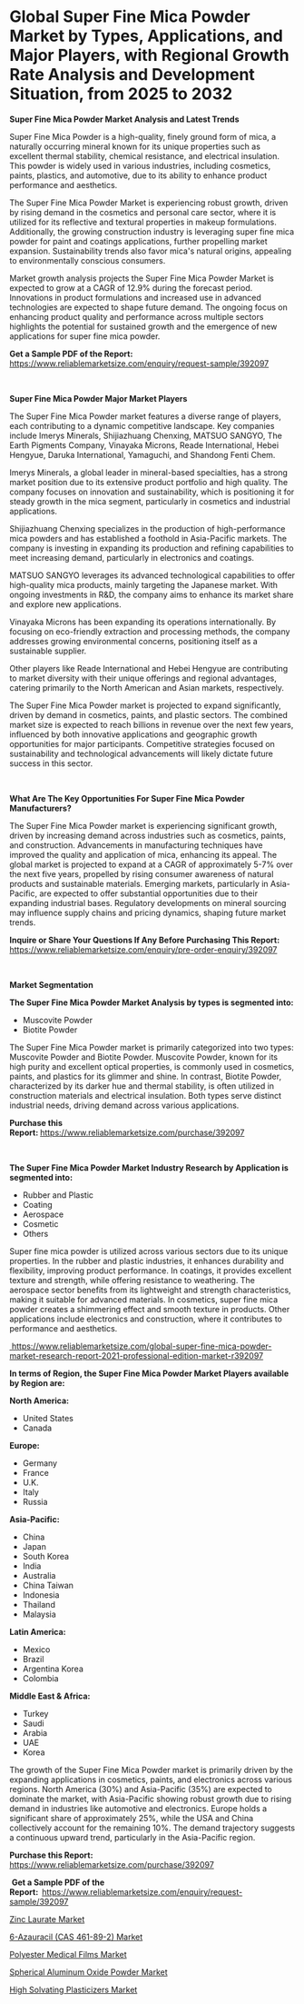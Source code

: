 <p><h1>Global Super Fine Mica Powder Market by Types, Applications, and Major Players, with Regional Growth Rate Analysis and Development Situation, from 2025 to 2032</h1></p><p><strong>Super Fine Mica Powder Market Analysis and Latest Trends</strong></p>
<p><p>Super Fine Mica Powder is a high-quality, finely ground form of mica, a naturally occurring mineral known for its unique properties such as excellent thermal stability, chemical resistance, and electrical insulation. This powder is widely used in various industries, including cosmetics, paints, plastics, and automotive, due to its ability to enhance product performance and aesthetics.</p><p>The Super Fine Mica Powder Market is experiencing robust growth, driven by rising demand in the cosmetics and personal care sector, where it is utilized for its reflective and textural properties in makeup formulations. Additionally, the growing construction industry is leveraging super fine mica powder for paint and coatings applications, further propelling market expansion. Sustainability trends also favor mica's natural origins, appealing to environmentally conscious consumers.</p><p>Market growth analysis projects the Super Fine Mica Powder Market is expected to grow at a CAGR of 12.9% during the forecast period. Innovations in product formulations and increased use in advanced technologies are expected to shape future demand. The ongoing focus on enhancing product quality and performance across multiple sectors highlights the potential for sustained growth and the emergence of new applications for super fine mica powder.</p></p>
<p><strong>Get a Sample PDF of the Report:&nbsp;</strong> <a href="https://www.reliablemarketsize.com/enquiry/request-sample/392097?utm_campaign=1845&utm_medium=2&utm_source=Github&utm_content=ia&utm_term=29032025&utm_id=super-fine-mica-powder">https://www.reliablemarketsize.com/enquiry/request-sample/392097</a></p>
<p>&nbsp;</p>
<p><strong>Super Fine Mica Powder Major Market Players</strong></p>
<p><p>The Super Fine Mica Powder market features a diverse range of players, each contributing to a dynamic competitive landscape. Key companies include Imerys Minerals, Shijiazhuang Chenxing, MATSUO SANGYO, The Earth Pigments Company, Vinayaka Microns, Reade International, Hebei Hengyue, Daruka International, Yamaguchi, and Shandong Fenti Chem.</p><p>Imerys Minerals, a global leader in mineral-based specialties, has a strong market position due to its extensive product portfolio and high quality. The company focuses on innovation and sustainability, which is positioning it for steady growth in the mica segment, particularly in cosmetics and industrial applications.</p><p>Shijiazhuang Chenxing specializes in the production of high-performance mica powders and has established a foothold in Asia-Pacific markets. The company is investing in expanding its production and refining capabilities to meet increasing demand, particularly in electronics and coatings.</p><p>MATSUO SANGYO leverages its advanced technological capabilities to offer high-quality mica products, mainly targeting the Japanese market. With ongoing investments in R&D, the company aims to enhance its market share and explore new applications.</p><p>Vinayaka Microns has been expanding its operations internationally. By focusing on eco-friendly extraction and processing methods, the company addresses growing environmental concerns, positioning itself as a sustainable supplier.</p><p>Other players like Reade International and Hebei Hengyue are contributing to market diversity with their unique offerings and regional advantages, catering primarily to the North American and Asian markets, respectively.</p><p>The Super Fine Mica Powder market is projected to expand significantly, driven by demand in cosmetics, paints, and plastic sectors. The combined market size is expected to reach billions in revenue over the next few years, influenced by both innovative applications and geographic growth opportunities for major participants. Competitive strategies focused on sustainability and technological advancements will likely dictate future success in this sector.</p></p>
<p>&nbsp;</p>
<p><strong>What Are The Key Opportunities For Super Fine Mica Powder Manufacturers?</strong></p>
<p><p>The Super Fine Mica Powder market is experiencing significant growth, driven by increasing demand across industries such as cosmetics, paints, and construction. Advancements in manufacturing techniques have improved the quality and application of mica, enhancing its appeal. The global market is projected to expand at a CAGR of approximately 5-7% over the next five years, propelled by rising consumer awareness of natural products and sustainable materials. Emerging markets, particularly in Asia-Pacific, are expected to offer substantial opportunities due to their expanding industrial bases. Regulatory developments on mineral sourcing may influence supply chains and pricing dynamics, shaping future market trends.</p></p>
<p><strong>Inquire or Share Your Questions If Any Before Purchasing This Report:</strong> <a href="https://www.reliablemarketsize.com/enquiry/pre-order-enquiry/392097?utm_campaign=1845&utm_medium=2&utm_source=Github&utm_content=ia&utm_term=29032025&utm_id=super-fine-mica-powder">https://www.reliablemarketsize.com/enquiry/pre-order-enquiry/392097</a></p>
<p>&nbsp;</p>
<p><strong>Market Segmentation</strong></p>
<p><strong>The Super Fine Mica Powder Market Analysis by types is segmented into:</strong></p>
<p><ul><li>Muscovite Powder</li><li>Biotite Powder</li></ul></p>
<p><p>The Super Fine Mica Powder market is primarily categorized into two types: Muscovite Powder and Biotite Powder. Muscovite Powder, known for its high purity and excellent optical properties, is commonly used in cosmetics, paints, and plastics for its glimmer and shine. In contrast, Biotite Powder, characterized by its darker hue and thermal stability, is often utilized in construction materials and electrical insulation. Both types serve distinct industrial needs, driving demand across various applications.</p></p>
<p><strong>Purchase this Report:&nbsp;</strong><a href="https://www.reliablemarketsize.com/purchase/392097?utm_campaign=1845&utm_medium=2&utm_source=Github&utm_content=ia&utm_term=29032025&utm_id=super-fine-mica-powder">https://www.reliablemarketsize.com/purchase/392097</a></p>
<p>&nbsp;</p>
<p><strong>The Super Fine Mica Powder Market Industry Research by Application is segmented into:</strong></p>
<p><ul><li>Rubber and Plastic</li><li>Coating</li><li>Aerospace</li><li>Cosmetic</li><li>Others</li></ul></p>
<p><p>Super fine mica powder is utilized across various sectors due to its unique properties. In the rubber and plastic industries, it enhances durability and flexibility, improving product performance. In coatings, it provides excellent texture and strength, while offering resistance to weathering. The aerospace sector benefits from its lightweight and strength characteristics, making it suitable for advanced materials. In cosmetics, super fine mica powder creates a shimmering effect and smooth texture in products. Other applications include electronics and construction, where it contributes to performance and aesthetics.</p></p>
<p><a href="https://www.reliablemarketsize.com/global-super-fine-mica-powder-market-research-report-2021-professional-edition-market-r392097?utm_campaign=1845&utm_medium=2&utm_source=Github&utm_content=ia&utm_term=29032025&utm_id=super-fine-mica-powder">&nbsp;https://www.reliablemarketsize.com/global-super-fine-mica-powder-market-research-report-2021-professional-edition-market-r392097</a></p>
<p><strong>In terms of Region, the Super Fine Mica Powder Market Players available by Region are:</strong></p>
<p>
    <p> <strong> North America: </strong>
        <ul>
            <li>United States</li>
            <li>Canada</li>
        </ul>
        </p> 
    <p> <strong> Europe: </strong>
        <ul>
            <li>Germany</li>
            <li>France</li>
            <li>U.K.</li>
            <li>Italy</li>
            <li>Russia</li>
        </ul>
        </p> 
    <p> <strong> Asia-Pacific: </strong>
        <ul>
            <li>China</li>
            <li>Japan</li>
            <li>South Korea</li>
            <li>India</li>
            <li>Australia</li>
            <li>China Taiwan</li>
            <li>Indonesia</li>
            <li>Thailand</li>
            <li>Malaysia</li>
        </ul>
        </p> 
    <p> <strong> Latin America: </strong>
        <ul>
            <li>Mexico</li>
            <li>Brazil</li>
            <li>Argentina Korea</li>
            <li>Colombia</li>
        </ul>
        </p> 
    <p> <strong> Middle East & Africa: </strong>
        <ul>
            <li>Turkey</li>
            <li>Saudi</li>
            <li>Arabia</li>
            <li>UAE</li>
            <li>Korea</li>
        </ul>
    </p>
    </p>
<p><p>The growth of the Super Fine Mica Powder market is primarily driven by the expanding applications in cosmetics, paints, and electronics across various regions. North America (30%) and Asia-Pacific (35%) are expected to dominate the market, with Asia-Pacific showing robust growth due to rising demand in industries like automotive and electronics. Europe holds a significant share of approximately 25%, while the USA and China collectively account for the remaining 10%. The demand trajectory suggests a continuous upward trend, particularly in the Asia-Pacific region.</p></p>
<p><strong>Purchase this Report: </strong><a href="https://www.reliablemarketsize.com/purchase/392097?utm_campaign=1845&utm_medium=2&utm_source=Github&utm_content=ia&utm_term=29032025&utm_id=super-fine-mica-powder">https://www.reliablemarketsize.com/purchase/392097</a></p>
<p>&nbsp;<strong>Get a Sample PDF of the Report:&nbsp;&nbsp;</strong><a href="https://www.reliablemarketsize.com/enquiry/request-sample/392097?utm_campaign=1845&utm_medium=2&utm_source=Github&utm_content=ia&utm_term=29032025&utm_id=super-fine-mica-powder">https://www.reliablemarketsize.com/enquiry/request-sample/392097</a></p>
<p><strong></strong></p>
<p><p><a href="https://github.com/nyanikumchu/Market-Research-Report-List-1/blob/main/zinc-laurate-market.md?utm_campaign=1845&utm_medium=2&utm_source=Github&utm_content=ia&utm_term=29032025&utm_id=super-fine-mica-powder">Zinc Laurate Market</a></p><p><a href="https://github.com/papnider/Market-Research-Report-List-1/blob/main/6-azauracil-cas-461-89-2-market.md?utm_campaign=1845&utm_medium=2&utm_source=Github&utm_content=ia&utm_term=29032025&utm_id=super-fine-mica-powder">6-Azauracil (CAS 461-89-2) Market</a></p><p><a href="https://github.com/suebabuhai/Market-Research-Report-List-1/blob/main/polyester-medical-films-market.md?utm_campaign=1845&utm_medium=2&utm_source=Github&utm_content=ia&utm_term=29032025&utm_id=super-fine-mica-powder">Polyester Medical Films Market</a></p><p><a href="https://github.com/dagnewopus/Market-Research-Report-List-1/blob/main/spherical-aluminum-oxide-powder-market.md?utm_campaign=1845&utm_medium=2&utm_source=Github&utm_content=ia&utm_term=29032025&utm_id=super-fine-mica-powder">Spherical Aluminum Oxide Powder Market</a></p><p><a href="https://github.com/naanaafranxu/Market-Research-Report-List-1/blob/main/high-solvating-plasticizers-market.md?utm_campaign=1845&utm_medium=2&utm_source=Github&utm_content=ia&utm_term=29032025&utm_id=super-fine-mica-powder">High Solvating Plasticizers Market</a></p></p>